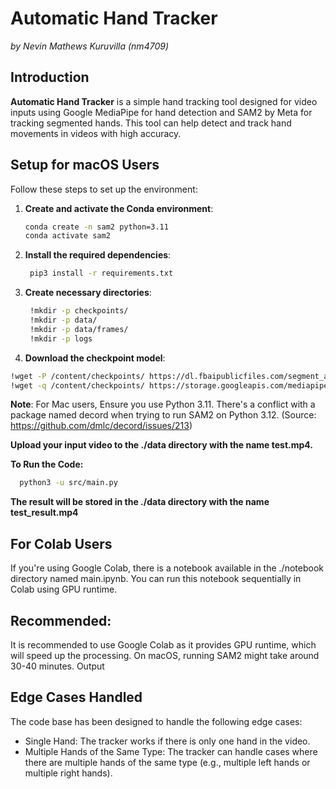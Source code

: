 # Automatic Hand Tracker  
*by Nevin Mathews Kuruvilla (nm4709)*

## Introduction  
**Automatic Hand Tracker** is a simple hand tracking tool designed for video inputs using Google MediaPipe for hand detection and SAM2 by Meta for tracking segmented hands. This tool can help detect and track hand movements in videos with high accuracy.

## Setup for macOS Users

Follow these steps to set up the environment:

1. **Create and activate the Conda environment**:
   ```bash
   conda create -n sam2 python=3.11
   conda activate sam2
   ```
   
2. **Install the required dependencies**:
   ```bash
    pip3 install -r requirements.txt
    ```
3. **Create necessary directories**:
   ```bash
    !mkdir -p checkpoints/
    !mkdir -p data/
    !mkdir -p data/frames/
    !mkdir -p logs
   ```
4. **Download the checkpoint model**:
  ```bash
  !wget -P /content/checkpoints/ https://dl.fbaipublicfiles.com/segment_anything_2/092824/sam2.1_hiera_large.pt
  !wget -q /content/checkpoints/ https://storage.googleapis.com/mediapipe-models/hand_landmarker/hand_landmarker/float16/1/hand_landmarker.task
  ```
**Note**: For Mac users, Ensure you use Python 3.11. There's a conflict with a package named decord when trying to run SAM2 on Python 3.12. (Source: https://github.com/dmlc/decord/issues/213)


**Upload your input video to the ./data directory with the name test.mp4.**

**To Run the Code:**
  ```bash
    python3 -u src/main.py
  ```

**The result will be stored in the ./data directory with the name test_result.mp4**

## For Colab Users
If you're using Google Colab, there is a notebook available in the ./notebook directory named main.ipynb. You can run this notebook sequentially in Colab using GPU runtime.

## Recommended:
It is  recommended to use Google Colab as it provides GPU runtime, which will speed up the processing. On macOS, running SAM2 might take around 30-40 minutes.
Output

## Edge Cases Handled
The code base has been designed to handle the following edge cases:

- Single Hand: The tracker works if there is only one hand in the video.
- Multiple Hands of the Same Type: The tracker can handle cases where there are multiple hands of the same type (e.g., multiple left hands or multiple right hands).
